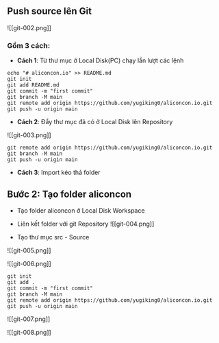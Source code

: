 ## Push source lên Git

![[git-002.png]]

### Gồm 3 cách:

- **Cách 1**: Từ thư mục ở Local Disk(PC) chạy lần lượt các lệnh

```git
echo "# aliconcon.io" >> README.md
git init
git add README.md
git commit -m "first commit"
git branch -M main
git remote add origin https://github.com/yugiking0/aliconcon.io.git
git push -u origin main
```

- **Cách 2**: Đẩy thư mục đã có ở Local Disk lên Repository

![[git-003.png]]

```git
git remote add origin https://github.com/yugiking0/aliconcon.io.git
git branch -M main
git push -u origin main
```

- **Cách 3**: Import kéo thả folder

## Bước 2: Tạo folder aliconcon
- Tạo folder aliconcon ở Local Disk Workspace
- Liên kết folder với git Repository
![[git-004.png]]

- Tạo thư mục src - Source

![[git-005.png]]

![[git-006.png]]

```git
git init
git add .
git commit -m "first commit"
git branch -M main
git remote add origin https://github.com/yugiking0/aliconcon.io.git
git push -u origin main
```


![[git-007.png]]


![[git-008.png]]

